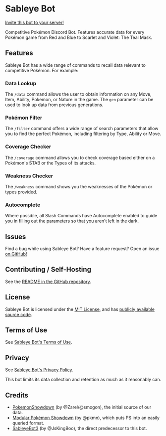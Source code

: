 # Sableye Bot

[Invite this bot to your server!][invite]

Competitive Pokémon Discord Bot.  Features accurate data for every Pokémon
game from Red and Blue to Scarlet and Violet: The Teal Mask.

## Features

Sableye Bot has a wide range of commands to recall data relevant to
competitive Pokémon.  For example:

### Data Lookup

The `/data` command allows the user to obtain information on any Move, Item,
Ability, Pokemon, or Nature in the game.  The `gen` parameter can be used to
look up data from previous generations.

### Pokémon Filter

The `/filter` command offers a wide range of search parameters that allow you
to find the perfect Pokémon, including filtering by Type, Ability or Move.

### Coverage Checker

The `/coverage` command allows you to check coverage based either on a
Pokémon's STAB or the Types of its attacks.

### Weakness Checker

The `/weakness` command shows you the weaknesses of the Pokémon or types
provided.

### Autocomplete

Where possible, all Slash Commands have Autocomplete enabled to guide you in
filling out the parameters so that you aren't left in the dark.

## Issues

Find a bug while using Sableye Bot? Have a feature request? Open an issue [on
GitHub!][hatemail]

## Contributing / Self-Hosting

See the [README in the GitHub repository][repo].

## License

Sableye Bot is licensed under the [MIT License][LICENSE], and has [publicly
available source code][repo].

## Terms of Use

See [Sableye Bot's Terms of Use][TERMS].

## Privacy

See [Sableye Bot's Privacy Policy][PRIVACY].

This bot limits its data collection and retention as much as it reasonably can.

## Credits

* [PokemonShowdown][1] (by @Zarel/@smogon), the initial source of our
  data.
* [Modular Pokémon Showdown][2] (by @pkmn), which puts PS into an
  easily queried format.
* [SableyeBot3][3] (by @JsKingBoo), the direct predecessor to this bot.

[hatemail]: https://github.com/Stalruth/SableyeBot4/issues/new
[invite]: https://sableye-bot.xyz/invite/
[LICENSE]: LICENSE/
[TERMS]: TERMS/
[PRIVACY]: PRIVACY/
[repo]: https://github.com/Stalruth/SableyeBot4/
[1]: https://github.com/Zarel/Pokemon-Showdown
[2]: https://github.com/pkmn/ps
[3]: https://github.com/JsKingBoo/SableyeBot3

